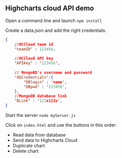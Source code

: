 ## Highcharts cloud API demo
Open a command line and launch ``npm install``

Create a data.json and add the right credentials:
```json
{
    //HCCloud team id    
    "teamID" : 123456, 
    
    //HCCloud API key    
    "APIKey" : '123456', 
    
    // MongoBD's username and password    
    "dbCredentials":{
        "DBlogin" : 'name',
        "DBpwd" : '123456', 
    },
    //MongoDB database link
    "BLink" : '123x123x', 
}
```

Start the server ``node myServer.js``

Click on ``index.html`` and use the buttons in this order:
- Read data from database
- Send data to Highcharts Cloud
- Duplicate chart
- Delete chart
